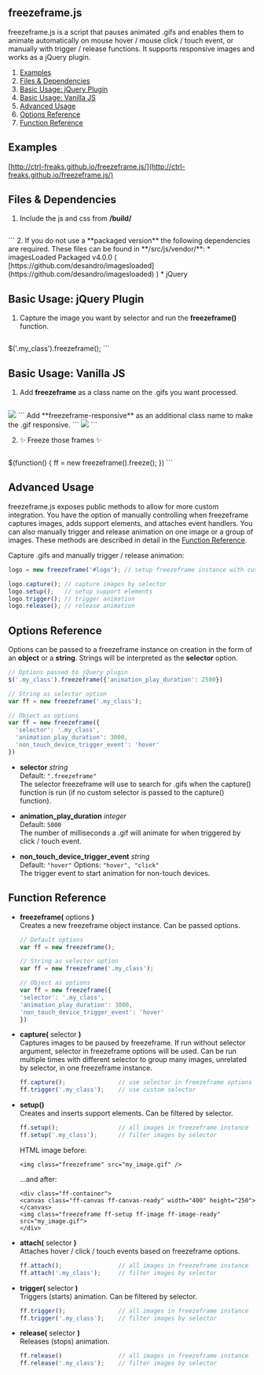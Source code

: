 ## freezeframe.js

freezeframe.js is a script that pauses animated .gifs and enables them to 
animate automatically on mouse hover / mouse click / touch event, or manually 
with trigger / release functions. It supports responsive images and works as a 
jQuery plugin.

1. [Examples](#examples)
2. [Files & Dependencies](#files_dependencies)
3. [Basic Usage: jQuery Plugin](#basic_usage_jquery_plugin)
4. [Basic Usage: Vanilla JS](#basic_usage_vanilla_js)
5. [Advanced Usage](#advanced_usage)
6. [Options Reference](#options_reference)
7. [Function Reference](#function_reference)

<a name="examples"></a>
## Examples
[http://ctrl-freaks.github.io/freezeframe.js/](http://ctrl-freaks.github.io/freezeframe.js/)

<a name="files_dependencies"></a>
## Files & Dependencies

1. Include the js and css from **/build/**  

    ```
  <link rel="stylesheet" href="freezeframe_styles.min.css">
  <script src="freezeframe.min.js"></script>
    ```
2. If you do not use a **packaged version** the following dependencies are required. These files can be found in **/src/js/vendor/**:
  * imagesLoaded Packaged v4.0.0 ( [https://github.com/desandro/imagesloaded](https://github.com/desandro/imagesloaded) )
  * jQuery

<a name="basic_usage_jquery_plugin"></a>
## Basic Usage: jQuery Plugin

1. Capture the image you want by selector and run the **freezeframe()** function.  

    ```javascript
  $('.my_class').freezeframe();
    ```

<a name="basic_usage_vanilla_js"></a>
## Basic Usage: Vanilla JS

1. Add **freezeframe** as a class name on the .gifs you want processed.
    ```
  <img class="freezeframe" src="image.gif" /> 
    ```
  Add **freezeframe-responsive** as an additional class name to make the .gif responsive.
    ```
  <img class="freezeframe freezeframe-responsive" src="image.gif" /> 
    ```

2. ✨ Freeze those frames ✨

    ```javascript
  $(function() {
    ff = new freezeframe().freeze();
  })
    ```

<a name="advanced_usage"></a>
## Advanced Usage

freezeframe.js exposes public methods to allow for more custom integration. You 
have the option of manually controlling when freezeframe captures images, adds 
support elements, and attaches event handlers. You can also manually trigger 
and release animation on one image or a group of images. These methods are 
described in detail in the [Function Reference](#function_reference).

Capture .gifs and manually trigger / release animation:
```javascript
logo = new freezeframe('#logo'); // setup freezeframe instance with custom selector

logo.capture(); // capture images by selector
logo.setup();   // setup support elements
logo.trigger(); // trigger animation
logo.release(); // release animation
```

<a name="options_reference"></a>
## Options Reference

Options can be passed to a freezeframe instance on creation in the form of an 
**object** or a **string**. Strings will be interpreted as the **selector** option.  

```javascript
// Options passed to jQuery plugin
$('.my_class').freezeframe({'animation_play_duration': 2500})

// String as selector option
var ff = new freezeframe('.my_class');

// Object as options
var ff = new freezeframe({
  'selector': '.my_class',
  'animation_play_duration': 3000,
  'non_touch_device_trigger_event': 'hover'
})
```

* **selector** *string*  
    Default: ```".freezeframe"```  
    The selector freezeframe will use to search for .gifs when the capture() 
    function is run (if no custom selector is passed to the capture() function).

* **animation_play_duration** *integer*  
    Default: ```5000```  
    The number of milliseconds a .gif will animate for when triggered by click / touch event.

* **non_touch_device_trigger_event** *string*  
    Default: ```"hover"``` Options: ```"hover", "click"```  
    The trigger event to start animation for non-touch devices.

<a name="function_reference"></a>
## Function Reference

* **freezeframe(** options **)**  
    Creates a new freezeframe object instance. Can be passed options.
     ```javascript
  // Default options
  var ff = new freezeframe();

  // String as selector option
  var ff = new freezeframe('.my_class');

  // Object as options
  var ff = new freezeframe({
    'selector': '.my_class',
    'animation_play_duration': 3000,
    'non_touch_device_trigger_event': 'hover'
  })
    ```

* **capture(** selector **)**  
    Captures images to be paused by freezeframe. If run without selector 
    argument, selector in freezeframe options will be used. Can be run multiple 
    times with different selector to group many images, unrelated by selector, 
    in one freezeframe instance.
    ```javascript
  ff.capture();               // use selector in freezeframe options
  ff.trigger('.my_class');    // use custom selector
    ```

* **setup()**   
    Creates and inserts support elements. Can be filtered by selector.  
    ```javascript
  ff.setup();                 // all images in freezeframe instance
  ff.setup('.my_class');      // filter images by selector
    ```
    HTML image before:

     ```
  <img class="freezeframe" src="my_image.gif" />
     ```  

     ...and after:
     ```
  <div class="ff-container">
    <canvas class="ff-canvas ff-canvas-ready" width="400" height="250"></canvas>
    <img class="freezeframe ff-setup ff-image ff-image-ready" src="my_image.gif">
  </div>
     ```

* **attach(** selector **)**  
    Attaches hover / click / touch events based on freezeframe options.
    ```javascript
  ff.attach();                // all images in freezeframe instance
  ff.attach('.my_class');     // filter images by selector
    ```

* **trigger(** selector **)**  
    Triggers (starts) animation. Can be filtered by selector.
    ```javascript
  ff.trigger();               // all images in freezeframe instance
  ff.trigger('.my_class');    // filter images by selector
    ```

* **release(** selector **)**  
    Releases (stops) animation.
    ```javascript
  ff.release()                // all images in freezeframe instance
  ff.release('.my_class');    // filter images by selector
    ```